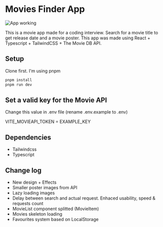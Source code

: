 # Movies Finder App

![App working](https://media2.giphy.com/media/v1.Y2lkPTc5MGI3NjExNnh4N2t4M25kaDM4c3U3a3NqY3hweWs3dTNvd3FuZmkxazgwYWJ0MSZlcD12MV9pbnRlcm5hbF9naWZfYnlfaWQmY3Q9Zw/bsvta58MdQu14ICqaP/giphy.gif)

This is a movie app made for a coding interview. Search for a movie title to get release date and a movie poster.
This app was made using React + Typescript + TailwindCSS + The Movie DB API.

## Setup

Clone first. I'm using pnpm

```js
pnpm install
pnpm run dev
```

## Set a valid key for the Movie API

Change this value in .env file (rename .env.example to .env)

VITE_MOVIEAPI_TOKEN = EXAMPLE_KEY

## Dependencies

- Tailwindcss
- Typescript

## Change log

- New design + Effects
- Smaller poster images from API
- Lazy loading images
- Delay between search and actual request. Enhaced usability, speed & requests count
- MovieList component splitted (MovieItem)
- Movies skeleton loading
- Favourites system based on LocalStorage
